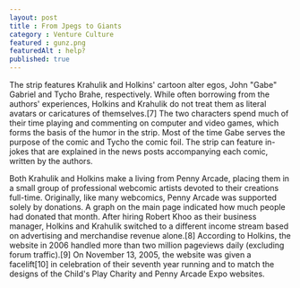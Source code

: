 ```yaml
---
layout: post
title : From Jpegs to Giants
category : Venture Culture
featured : gunz.png
featuredAlt : help?
published: true
---
```

The strip features Krahulik and Holkins' cartoon alter egos, John "Gabe" Gabriel and Tycho Brahe, respectively. While often borrowing from the authors' experiences, Holkins and Krahulik do not treat them as literal avatars or caricatures of themselves.[7] The two characters spend much of their time playing and commenting on computer and video games, which forms the basis of the humor in the strip. Most of the time Gabe serves the purpose of the comic and Tycho the comic foil. The strip can feature in-jokes that are explained in the news posts accompanying each comic, written by the authors.

Both Krahulik and Holkins make a living from Penny Arcade, placing them in a small group of professional webcomic artists devoted to their creations full-time. Originally, like many webcomics, Penny Arcade was supported solely by donations. A graph on the main page indicated how much people had donated that month. After hiring Robert Khoo as their business manager, Holkins and Krahulik switched to a different income stream based on advertising and merchandise revenue alone.[8] According to Holkins, the website in 2006 handled more than two million pageviews daily (excluding forum traffic).[9] On November 13, 2005, the website was given a facelift[10] in celebration of their seventh year running and to match the designs of the Child's Play Charity and Penny Arcade Expo websites.